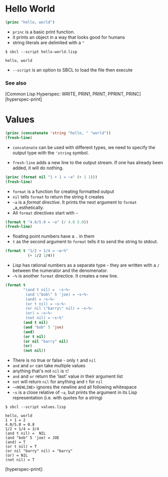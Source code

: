 # Hello World

```lisp
(princ "hello, world")
```

- `princ` is a basic print function.
- it prints an object in a way that looks good for humans
- string literals are delimited with a `"`

```shell
$ sbcl --script hello-world.lisp

hello, world
```

- `--script` is an option to SBCL to load the file then execute

### See also
[Common Lisp Hyperspec: WRITE, PRIN1, PRINT, PPRINT, PRINC][hyperspec-print]

# Values

```lisp
(princ (concatenate 'string "hello, " "world"))
(fresh-line)
```

- `concatenate` can be used with different types, we need to specify the output
type with the `'string` symbol.

- `fresh-line` adds a new line to the output stream. If one has already been
added, it will do nothing.

```lisp
(princ (format nil "1 + 1 = ~a" (+ 1 1)))
(fresh-line)
```

- `format` is a function for creating formatted output
- `nil` tells `format` to return the string it creates
- `~a` is a _format directive_. It prints the next argument
  to `format` _a_esthetically.
- All `format` directives start with `~`

```lisp
(format t "4.0/5.0 = ~a" (/ 4.0 5.0))
(fresh-line)
```

- floating point numbers have a `.` in them
- `t` as the second argument to `format` tells it to send the string to stdout.

```lisp
(format t "1/2 + 1/4 = ~a~%"
          (+ 1/2 1/4))
```

- Lisp has rational numbers as a separate type - they are written with a `/`
  between the numerator and the denomenator.
- `~%` is another `format` directice. It creates a new line.

```lisp
(format t
        "(and t nil) =  ~s~%~
         (and \"bob\" 5 'joe) = ~s~%~
         (and) = ~s~%~
         (or t nil) = ~s~%~
         (or nil \"barry\" nil) = ~s~%~
         (or) = ~s~%~
         (not nil) = ~s~%"
        (and t nil)
        (and "bob" 5 'joe)
        (and)
        (or t nil)
        (or nil "barry" nil)
        (or)
        (not nil))
```

- There is no true or false - only `t` and `nil`
- `and` and `or` can take multiple values
- anything that's not `nil` is `t`!
- `and` and `or` return the 'last' value in their argument list
- `not` will return `nil` for anything and `t` for `nil`
- `~<NEWLINE>` ignores the newline and all following whitespace
- `~s` is a close relative of `~a`, but prints the argument in its Lisp
  representation (i.e. with quotes for a string)

```shell
$ sbcl --script values.lisp

hello, world
1 + 1 = 2
4.0/5.0 = 0.8
1/2 + 1/4 = 3/4
(and t nil) =  NIL
(and "bob" 5 'joe) = JOE
(and) = T
(or t nil) = T
(or nil "barry" nil) = "barry"
(or) = NIL
(not nil) = T
```

[hyperspec-print]:
